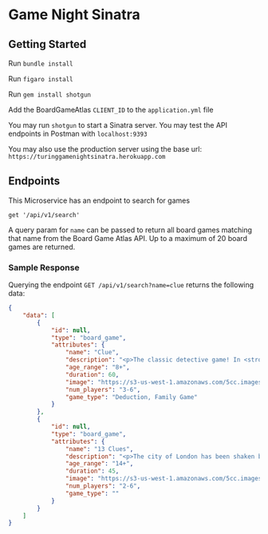 # Game Night Sinatra

## Getting Started

Run `bundle install`

Run `figaro install`

Run `gem install shotgun`

Add the BoardGameAtlas `CLIENT_ID` to the `application.yml` file

You may run `shotgun` to start a Sinatra server. You may test the API endpoints in Postman with `localhost:9393`

You may also use the production server using the base url: `https://turinggamenightsinatra.herokuapp.com`

## Endpoints

This Microservice has an endpoint to search for games
```
get '/api/v1/search'
```

A query param for `name` can be passed to return all board games matching that name from the Board Game Atlas API. Up to a maximum of 20 board games are returned.

### Sample Response

Querying the endpoint `GET /api/v1/search?name=clue` returns the following data:

```json
{
    "data": [
        {
            "id": null,
            "type": "board_game",
            "attributes": {
                "name": "Clue",
                "description": "<p>The classic detective game! In <strong>Clue</strong>, players move from room to room in a mansion to solve the mystery of: who done it, with what, and where? Players are dealt character, weapon, and location cards after the top card from each card type is secretly placed in the confidential file in the middle of the board. Players must move to a room and then make an accusation against a character saying they did it in that room with a specific weapon. The player to the left must show one of any cards accused to the accuser if in that player's hand. Through deductive reasoning each player must figure out which character, weapon, and location are in the secret file. To do this, each player must uncover what cards are in other players hands by making more and more accusations. Once a player knows what cards the other players are holding, they will know what cards are in the secret file. A great game for those who enjoy reasoning and thinking things out.</p>",
                "age_range": "8+",
                "duration": 60,
                "image": "https://s3-us-west-1.amazonaws.com/5cc.images/games/uploaded/1559254847936-611WyTryCvL.jpg",
                "num_players": "3-6",
                "game_type": "Deduction, Family Game"
            }
        },
        {
            "id": null,
            "type": "board_game",
            "attributes": {
                "name": "13 Clues",
                "description": "<p>The city of London has been shaken by heinous crimes, and Scotland Yard is groping in the dark. 13 Clues, set at the end of the 19th century, puts players in the shoes of the detectives, each trying to solve their own mystery. Each player sees the clues - person + location + weapon - for the other players but not their own. They investigate by asking questions, by consulting the secret informant, and by making accusations in order to collect clues and rule out suspects. The goal of the game is to identify which of the 13 clues match their case before the others do!</p>",
                "age_range": "14+",
                "duration": 45,
                "image": "https://s3-us-west-1.amazonaws.com/5cc.images/games/uploaded/1540939172028",
                "num_players": "2-6",
                "game_type": ""
            }
        }
    ]
}
```
